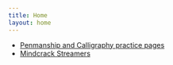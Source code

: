 ```yaml
---
title: Home
layout: home
---
```


* [Penmanship and Calligraphy practice pages](/pen/)
* [Mindcrack Streamers](/mindcrack/)
